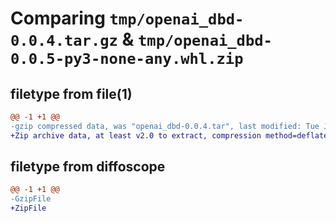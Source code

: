 # Comparing `tmp/openai_dbd-0.0.4.tar.gz` & `tmp/openai_dbd-0.0.5-py3-none-any.whl.zip`

## filetype from file(1)

```diff
@@ -1 +1 @@
-gzip compressed data, was "openai_dbd-0.0.4.tar", last modified: Tue Jun 13 11:19:53 2023, max compression
+Zip archive data, at least v2.0 to extract, compression method=deflate
```

## filetype from diffoscope

```diff
@@ -1 +1 @@
-GzipFile
+ZipFile
```

